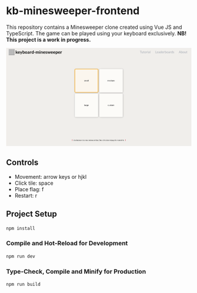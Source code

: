 # kb-minesweeper-frontend

This repository contains a Minesweeper clone created using Vue JS and TypeScript. The game can be played using your keyboard exclusively. **NB! This project is a work in progress.**

![Screenshot](src/assets/example-gameplay.gif)

## Controls

* Movement: arrow keys or hjkl
* Click tile: space
* Place flag: f
* Restart: r

## Project Setup

```sh
npm install
```

### Compile and Hot-Reload for Development

```sh
npm run dev
```

### Type-Check, Compile and Minify for Production

```sh
npm run build
```
